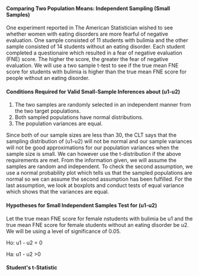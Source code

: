 #### Comparing Two Population Means: Independent Sampling (Small Samples)
One experiment reported in The American Statistician wished to see whether women with eating disorders are more fearful of negative evaluation. One sample consisted of 11 students with bulimia and the other sample consisted of 14 students without an eating disorder. Each student completed a questionaire which resulted in a fear of negative evaluation (FNE) score. The higher the score, the greater the fear of negative evaluation. We will use a two sample t-test to see if the true mean FNE score for students with bulimia is higher than the true mean FNE score for people without an eating disorder.

#### Conditions Required for Valid Small-Sample Inferences about (u1-u2)

1. The two samples are randomly selected in an independent manner from the two target populations.
2. Both sampled populations have normal distributions.
3. The population variances are equal.


Since both of our sample sizes are less than 30, the CLT says that the sampling distribution of (u1-u2) will not be normal and our sample variances will not be good approximations for our population variances when the sample size is small. We can however use the t-distribution if the above requirements are met. From the information given, we will assume the samples are random and independent. To check the second assumption, we use a normal probability plot which tells us that the sampled populations are normal so we can assume the second assumption has been fulfilled. For the last assumption, we look at boxplots and conduct tests of equal variance which shows that the variances are equal. 

#### Hypotheses for Small Independent Samples Test for (u1-u2)
Let the true mean FNE score for female nstudents with bulimia be u1 and the true mean FNE score for female students without an eating disorder be u2. We will be using a level of significance of 0.05.

Ho: u1 - u2 = 0

Ha: u1 - u2 >0



#### Student's t-Statistic





